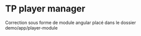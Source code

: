 # TP player manager

Correction sous forme de module angular placé dans le dossier demo/app/player-module